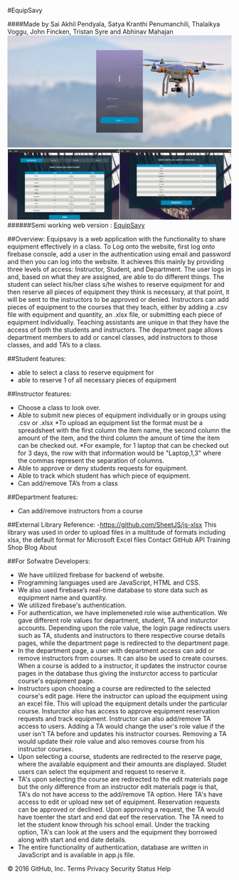 #EquipSavy

####Made by Sai Akhil Pendyala, Satya Kranthi Penumanchili, Thalaikya Voggu, John Fincken, Tristan Syre and Abhinav Mahajan
![](/images/equipsavy.gif?raw=true "Loginpage")
![](/images/git.jpg?raw=true "Loginpage")
######Semi working web version : <a target="_blank" href="http://equipsavy.000webhostapp.com/">EquipSavy</a>

##Overview:
Equipsavy is a web application with the functionality to share equipment effectively in a class. To Log onto the website, first log onto
firebase console, add a user in the authentication using email and password and then you can log into the website. It achieves this mainly
by providing three levels of access: Instructor, Student, and Department. The user logs in and, based on what they are assigned, are able
to do different things. The student can select his/her class s/he wishes to reserve equipment for and then reserve all pieces of equipment
they think is necessary, at that point, it will be sent to the instructors to be approved or denied. Instructors can add pieces of
equipment to the courses that they teach, either by adding a .csv file with equipment and quantity, an .xlsx file, or submitting each piece
of equipment individually. Teaching assistants are unique in that they have the access of both the students and instructors. The department
page allows department members to add or cancel classes, add instructors to those classes, and add TA’s to a class.

##Student features:
- able to select a class to reserve equipment for
- able to reserve 1 of all necessary pieces of equipment

##Instructor features:
-	Choose a class to look over.
-	Able to submit new pieces of equipment individually or in groups using .csv or .xlsx
	*To upload an equipment list the format must be a spreadsheet with the first column the item name, the second column the amount of the item, and the third column the amount of time the item can be checked out.
	*For example, for 1 laptop that can be checked out for 3 days, the row with that information would be "Laptop,1,3" where the commas represent the separation of columns.
-	Able to approve or deny students requests for equipment.
-	Able to track which student has which piece of equipment.
-	Can add/remove  TA’s from a class

##Department features:
-	Can add/remove instructors from a course

##External Library Reference:
-https://github.com/SheetJS/js-xlsx
This library was used in order to upload files in a multitude of formats including xlsx, the default format for Microsoft Excel files
Contact GitHub API Training Shop Blog About

##For Sofwatre Developers:
-	We have uitilized firebase for backend of website.
-	Programming languages used are JavaScript, HTML and CSS.
-	We also used firebase’s real-time database to store data such as equipment name and quantity.
-	We utilized firebase's authentication.
-	For authentication, we have implemeneted role wise authentication. We gave different role values for department, student, TA and insturctor accounts. Depending upon the role value, the login page redirects users such as TA, students and instructors to there respective course details pages, while the department page is redirected to the department page.
-	In the department page, a user with department access can add or remove instructors from courses. It can also be used to create courses. When a course is added to a instructor, it updates the instructor course pages in the database thus giving the insturctor access to particular course's equipment page.
-	Instructors upon choosing a course are redirected to the selected course's edit page. Here the instructor can upload the equipment using an excel file. This will upload the equipment details under the particular course. Insturctor also has access to approve equipment reservation requests and track equipment. Instructor can also add/remove TA access to users. Adding a TA would change the user's role value if the user isn't TA before and updates his instructor courses. Removing a TA would update their role value and also removes course from his instructor courses.
-	Upon selecting a course, students are redirected to the reserve page, where the available equipment and their amounts are displayed. Studet users can select the equipment and request to reserve it.
-	TA's upon selecting the course are redirected to the edit materials page but the only difference from an instructor edit materials page is that, TA's do not have access to the add/remove TA option. Here TA's have access to edit or upload new set of equipment. Reservation requests can be approved or declined. Upon approving a request, the TA would have toenter the start and end dat eof the reservation. The TA need to let the student know through his school email. Under the tracking option, TA's can look at the users and the equipment they borrowed along with start and end date details.
-	The entire functionality of authentication,  database are written in JavaScript and is available in app.js file.

© 2016 GitHub, Inc. Terms Privacy Security Status Help
